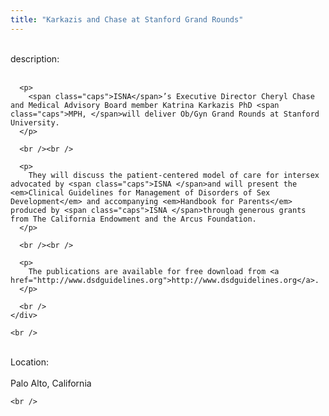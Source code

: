 ```yaml
---
title: "Karkazis and Chase at Stanford Grand Rounds"
---
```


<div class="flexinode-body flexinode-2">
  <div class="flexinode-textarea-1">
    <div class="form-item">
      <br /> <label>description:</label><br /><br /> 
      
      <p>
        <span class="caps">ISNA</span>’s Executive Director Cheryl Chase and Medical Advisory Board member Katrina Karkazis PhD <span class="caps">MPH, </span>will deliver Ob/Gyn Grand Rounds at Stanford University.
      </p>
      
      <br /><br />
      
      <p>
        They will discuss the patient-centered model of care for intersex advocated by <span class="caps">ISNA </span>and will present the <em>Clinical Guidelines for Management of Disorders of Sex Development</em> and accompanying <em>Handbook for Parents</em> produced by <span class="caps">ISNA </span>through generous grants from The California Endowment and the Arcus Foundation.
      </p>
      
      <br /><br />
      
      <p>
        The publications are available for free download from <a href="http://www.dsdguidelines.org">http://www.dsdguidelines.org</a>.
      </p>
      
      <br />
    </div>
    
    <br />
  </div>
  
  <div class="flexinode-textfield-2">
    <div class="form-item">
      <br /> <label>Location:</label><br /><br /> Palo Alto, California<br />
    </div>
    
    <br />
  </div>
</div>